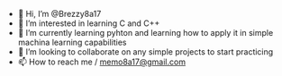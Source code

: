 - 👋 Hi, I’m @Brezzy8a17
- 👀 I’m interested in learning C and C++
- 🌱 I’m currently learning pyhton and learning how to apply it in simple machina learning capabilities 
- 💞️ I’m looking to collaborate on any simple projects to start practicing 
- 📫 How to reach me / memo8a17@gmail.com

<!---
Brezzy8a17/Brezzy8a17 is a ✨ special ✨ repository because its `README.md` (this file) appears on your GitHub profile.
You can click the Preview link to take a look at your changes.
--->
